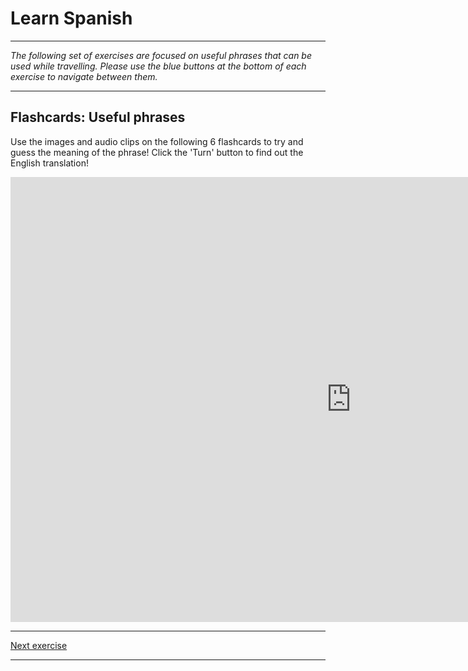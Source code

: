 <h1>Learn Spanish</h1>

<hr>

<p><i>The following set of exercises are focused on useful phrases that can be used while travelling. Please use the blue buttons at the bottom of each exercise to navigate between them.</i>
  </p>
  
<hr>

<h2>Flashcards: Useful phrases</h2>

<p>
  Use the images and audio clips on the following 6 flashcards to try and guess the meaning of the phrase! Click the 'Turn' button to find out the English translation!
  </p>

<iframe src="https://h5p.org/h5p/embed/365999" width="1090" height="712" frameborder="0" allowfullscreen="allowfullscreen"></iframe><script src="https://h5p.org/sites/all/modules/h5p/library/js/h5p-resizer.js" charset="UTF-8"></script>

<hr>

<p>
  <a href="learnspanish2.html" class="btnflt-r">Next exercise</a>
  </p>
  <div style="clear:both;"> </div>

<hr>

